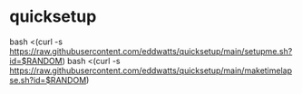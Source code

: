 # quicksetup
bash <(curl -s https://raw.githubusercontent.com/eddwatts/quicksetup/main/setupme.sh?id=$RANDOM)
bash <(curl -s https://raw.githubusercontent.com/eddwatts/quicksetup/main/maketimelapse.sh?id=$RANDOM)
